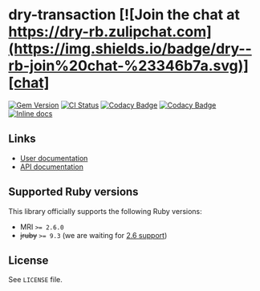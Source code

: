 <!--- this file is synced from dry-rb/template-gem project -->
[gem]: https://rubygems.org/gems/dry-transaction
[actions]: https://github.com/dry-rb/dry-transaction/actions
[codacy]: https://www.codacy.com/gh/dry-rb/dry-transaction
[chat]: https://dry-rb.zulipchat.com
[inchpages]: http://inch-ci.org/github/dry-rb/dry-transaction

# dry-transaction [![Join the chat at https://dry-rb.zulipchat.com](https://img.shields.io/badge/dry--rb-join%20chat-%23346b7a.svg)][chat]

[![Gem Version](https://badge.fury.io/rb/dry-transaction.svg)][gem]
[![CI Status](https://github.com/dry-rb/dry-transaction/workflows/CI/badge.svg)][actions]
[![Codacy Badge](https://api.codacy.com/project/badge/Grade/f2c8f3f2e96a477faee00109cfb2090d)][codacy]
[![Codacy Badge](https://api.codacy.com/project/badge/Coverage/f2c8f3f2e96a477faee00109cfb2090d)][codacy]
[![Inline docs](http://inch-ci.org/github/dry-rb/dry-transaction.svg?branch=master)][inchpages]

## Links

* [User documentation](https://dry-rb.org/gems/dry-transaction)
* [API documentation](http://rubydoc.info/gems/dry-transaction)

## Supported Ruby versions

This library officially supports the following Ruby versions:

* MRI `>= 2.6.0`
* ~~jruby~~ `>= 9.3` (we are waiting for [2.6 support](https://github.com/jruby/jruby/issues/6161))

## License

See `LICENSE` file.
